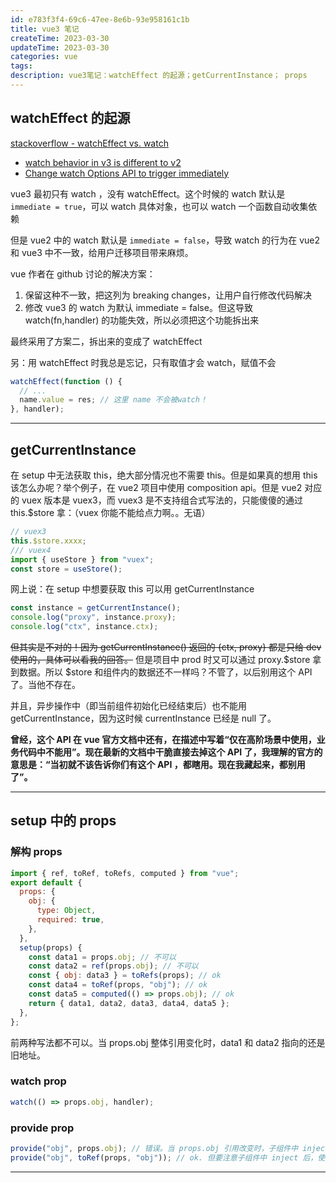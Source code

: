 ```yaml
---
id: e783f3f4-69c6-47ee-8e6b-93e958161c1b
title: vue3 笔记
createTime: 2023-03-30
updateTime: 2023-03-30
categories: vue
tags: 
description: vue3笔记：watchEffect 的起源；getCurrentInstance； props
---
```


## watchEffect 的起源

[stackoverflow - watchEffect vs. watch](https://stackoverflow.com/a/67610286)

- [watch behavior in v3 is different to v2](https://github.com/vuejs/vue-next/issues/671)
- [Change watch Options API to trigger immediately](https://github.com/vuejs/rfcs/pull/125)

vue3 最初只有 watch ，没有 watchEffect。这个时候的 watch 默认是 `immediate = true`，可以 watch 具体对象，也可以 watch 一个函数自动收集依赖

但是 vue2 中的 watch 默认是 `immediate = false`，导致 watch 的行为在 vue2 和 vue3 中不一致，给用户迁移项目带来麻烦。

vue 作者在 github 讨论的解决方案：

1. 保留这种不一致，把这列为 breaking changes，让用户自行修改代码解决
2. 修改 vue3 的 watch 为默认 immediate = false。但这导致 watch(fn,handler) 的功能失效，所以必须把这个功能拆出来

最终采用了方案二，拆出来的变成了 watchEffect

另：用 watchEffect 时我总是忘记，只有取值才会 watch，赋值不会

```js
watchEffect(function () {
  // ...
  name.value = res; // 这里 name 不会被watch！
}, handler);
```

---

## getCurrentInstance

在 setup 中无法获取 this，绝大部分情况也不需要 this。但是如果真的想用 this 该怎么办呢？举个例子，在 vue2 项目中使用 composition api。但是 vue2 对应的 vuex 版本是 vuex3，而 vuex3 是不支持组合式写法的，只能傻傻的通过 this.$store 拿：（vuex 你能不能给点力啊。。无语）

```js
// vuex3
this.$store.xxxx;
/// vuex4
import { useStore } from "vuex";
const store = useStore();
```

网上说：在 setup 中想要获取 this 可以用 getCurrentInstance

```js
const instance = getCurrentInstance();
console.log("proxy", instance.proxy);
console.log("ctx", instance.ctx);
```

~~但其实是不对的！因为 getCurrentInstance() 返回的 {ctx, proxy} 都是只给 dev 使用的，具体可以看我的回答。~~ 但是项目中 prod 时又可以通过 proxy.$store 拿到数据。所以 $store 和组件内的数据还不一样吗？不管了，以后别用这个 API 了。当他不存在。

并且，异步操作中（即当前组件初始化已经结束后）也不能用 getCurrentInstance，因为这时候 currentInstance 已经是 null 了。

**曾经，这个 API 在 vue 官方文档中还有，在描述中写着“仅在高阶场景中使用，业务代码中不能用”。现在最新的文档中干脆直接去掉这个 API 了，我理解的官方的意思是：“当初就不该告诉你们有这个 API ，都瞎用。现在我藏起来，都别用了”。**

---

## setup 中的 props

### 解构 props

```js
import { ref, toRef, toRefs, computed } from "vue";
export default {
  props: {
    obj: {
      type: Object,
      required: true,
    },
  },
  setup(props) {
    const data1 = props.obj; // 不可以
    const data2 = ref(props.obj); // 不可以
    const { obj: data3 } = toRefs(props); // ok
    const data4 = toRef(props, "obj"); // ok
    const data5 = computed(() => props.obj); // ok
    return { data1, data2, data3, data4, data5 };
  },
};
```

前两种写法都不可以。当 props.obj 整体引用变化时，data1 和 data2 指向的还是旧地址。

### watch prop

```js
watch(() => props.obj, handler);
```

### provide prop

```js
provide("obj", props.obj); // 错误。当 props.obj 引用改变时，子组件中 inject 的还是旧引用
provide("obj", toRef(props, "obj")); // ok. 但要注意子组件中 inject 后，使用时需要 .value
```

---